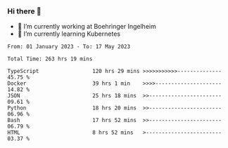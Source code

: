 ### Hi there 👋
- 🔭 I’m currently working at Boehringer Ingelheim
- 🌱 I’m currently learning Kubernetes

 
<!--START_SECTION:waka-->

```text
From: 01 January 2023 - To: 17 May 2023

Total Time: 263 hrs 19 mins

TypeScript                 120 hrs 29 mins >>>>>>>>>>>--------------   45.75 %
Docker                     39 hrs 1 min    >>>>---------------------   14.82 %
JSON                       25 hrs 18 mins  >>-----------------------   09.61 %
Python                     18 hrs 20 mins  >>-----------------------   06.96 %
Bash                       17 hrs 52 mins  >>-----------------------   06.79 %
HTML                       8 hrs 52 mins   >------------------------   03.37 %
```

<!--END_SECTION:waka-->

 
